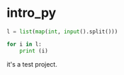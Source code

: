 # intro_py

~~~python
l = list(map(int, input().split()))

for i in l:
	print (i)
~~~

it's a test project.
